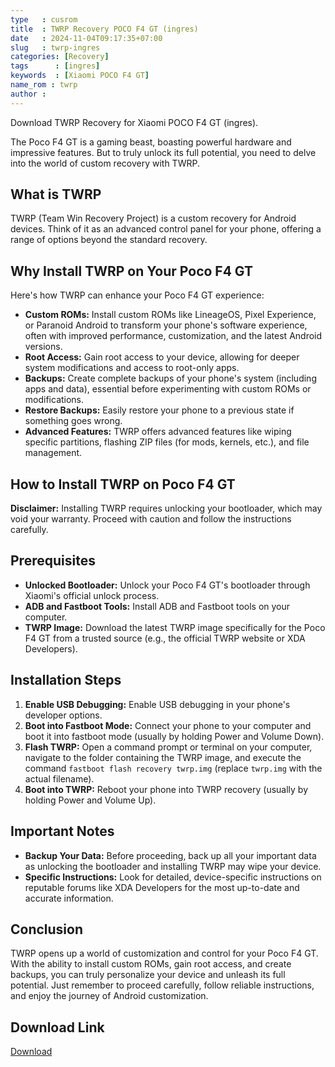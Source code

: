```yaml
---
type   : cusrom
title  : TWRP Recovery POCO F4 GT (ingres)
date   : 2024-11-04T09:17:35+07:00
slug   : twrp-ingres
categories: [Recovery]
tags      : [ingres]
keywords  : [Xiaomi POCO F4 GT]
name_rom : twrp
author : 
---
```


Download TWRP Recovery for Xiaomi POCO F4 GT (ingres).

The Poco F4 GT is a gaming beast, boasting powerful hardware and impressive features. But to truly unlock its full potential, you need to delve into the world of custom recovery with TWRP.

## What is TWRP

TWRP (Team Win Recovery Project) is a custom recovery for Android devices. Think of it as an advanced control panel for your phone, offering a range of options beyond the standard recovery.

## Why Install TWRP on Your Poco F4 GT

Here's how TWRP can enhance your Poco F4 GT experience:

* **Custom ROMs:** Install custom ROMs like LineageOS, Pixel Experience, or Paranoid Android to transform your phone's software experience, often with improved performance, customization, and the latest Android versions.
* **Root Access:** Gain root access to your device, allowing for deeper system modifications and access to root-only apps.
* **Backups:** Create complete backups of your phone's system (including apps and data), essential before experimenting with custom ROMs or modifications.
* **Restore Backups:** Easily restore your phone to a previous state if something goes wrong.
* **Advanced Features:**  TWRP offers advanced features like wiping specific partitions, flashing ZIP files (for mods, kernels, etc.), and file management.

## How to Install TWRP on Poco F4 GT

**Disclaimer:** Installing TWRP requires unlocking your bootloader, which may void your warranty. Proceed with caution and follow the instructions carefully.

## Prerequisites

* **Unlocked Bootloader:** Unlock your Poco F4 GT's bootloader through Xiaomi's official unlock process.
* **ADB and Fastboot Tools:** Install ADB and Fastboot tools on your computer.
* **TWRP Image:** Download the latest TWRP image specifically for the Poco F4 GT from a trusted source (e.g., the official TWRP website or XDA Developers).

## Installation Steps

1. **Enable USB Debugging:**  Enable USB debugging in your phone's developer options.
2. **Boot into Fastboot Mode:** Connect your phone to your computer and boot it into fastboot mode (usually by holding Power and Volume Down).
3. **Flash TWRP:** Open a command prompt or terminal on your computer, navigate to the folder containing the TWRP image, and execute the command `fastboot flash recovery twrp.img` (replace `twrp.img` with the actual filename).
4. **Boot into TWRP:**  Reboot your phone into TWRP recovery (usually by holding Power and Volume Up).

## Important Notes

* **Backup Your Data:** Before proceeding, back up all your important data as unlocking the bootloader and installing TWRP may wipe your device.
* **Specific Instructions:** Look for detailed, device-specific instructions on reputable forums like XDA Developers for the most up-to-date and accurate information.

## Conclusion

TWRP opens up a world of customization and control for your Poco F4 GT. With the ability to install custom ROMs, gain root access, and create backups, you can truly personalize your device and unleash its full potential. Just remember to proceed carefully, follow reliable instructions, and enjoy the journey of Android customization.


## Download Link
[Download](https://sourceforge.net/projects/recovery-for-xiaomi-devices/files/ingres/)

